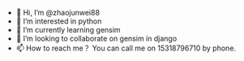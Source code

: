 - 👋 Hi, I’m @zhaojunwei88
- 👀 I’m interested in python
- 🌱 I’m currently learning gensim
- 💞️ I’m looking to collaborate on gensim in django
- 📫 How to reach me？ You can call me on 15318796710 by phone.

<!---
zhaojunwei88/zhaojunwei88 is a ✨ special ✨ repository because its `README.md` (this file) appears on your GitHub profile.
You can click the Preview link to take a look at your changes.
--->
